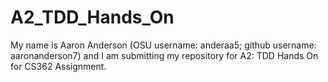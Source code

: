 # A2_TDD_Hands_On
My name is Aaron Anderson (OSU username: anderaa5; github username: aaronanderson7) and I am submitting my repository for A2: TDD Hands On for CS362 Assignment.
